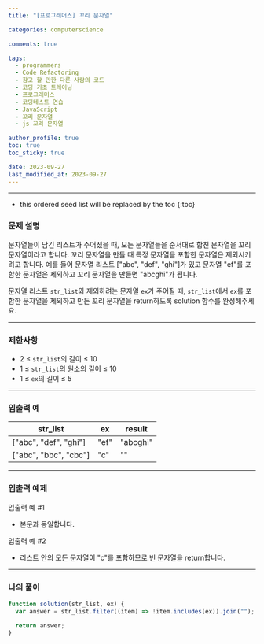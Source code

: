 ```yaml
---
title: "[프로그래머스] 꼬리 문자열"

categories: computerscience

comments: true

tags:
  - programmers
  - Code Refactoring
  - 참고 할 만한 다른 사람의 코드
  - 코딩 기초 트레이닝
  - 프로그래머스
  - 코딩테스트 연습
  - JavaScript
  - 꼬리 문자열
  - js 꼬리 문자열

author_profile: true
toc: true
toc_sticky: true

date: 2023-09-27
last_modified_at: 2023-09-27
---
```


---

<!-- prettier-ignore -->
* this ordered seed list will be replaced by the toc 
{:toc}

### 문제 설명

문자열들이 담긴 리스트가 주어졌을 때, 모든 문자열들을 순서대로 합친 문자열을 꼬리 문자열이라고 합니다. 꼬리 문자열을 만들 때 특정 문자열을 포함한 문자열은 제외시키려고 합니다. 예를 들어 문자열 리스트 ["abc", "def", "ghi"]가 있고 문자열 "ef"를 포함한 문자열은 제외하고 꼬리 문자열을 만들면 "abcghi"가 됩니다.

문자열 리스트 `str_list`와 제외하려는 문자열 `ex`가 주어질 때, `str_list`에서 `ex`를 포함한 문자열을 제외하고 만든 꼬리 문자열을 return하도록 solution 함수를 완성해주세요.

---

### 제한사항

- 2 ≤ `str_list`의 길이 ≤ 10
- 1 ≤ `str_list`의 원소의 길이 ≤ 10
- 1 ≤ `ex`의 길이 ≤ 5

---

### 입출력 예

| str_list              | ex   | result   |
| --------------------- | ---- | -------- |
| ["abc", "def", "ghi"] | "ef" | "abcghi" |
| ["abc", "bbc", "cbc"] | "c"  | ""       |

---

### 입출력 예제

입출력 예 #1

- 본문과 동일합니다.

입출력 예 #2

- 리스트 안의 모든 문자열이 "c"를 포함하므로 빈 문자열을 return합니다.

---

### 나의 풀이

```jsx
function solution(str_list, ex) {
  var answer = str_list.filter((item) => !item.includes(ex)).join("");

  return answer;
}
```
